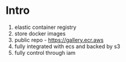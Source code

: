 # Intro
1. elastic container registry
1. store docker images
1. public repo - https://gallery.ecr.aws
1. fully integrated with ecs and backed by s3
1. fully control through iam
